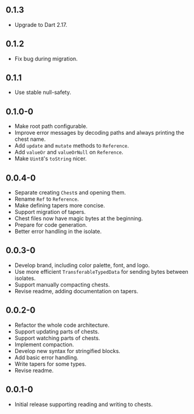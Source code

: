 ## 0.1.3

- Upgrade to Dart 2.17.

## 0.1.2

- Fix bug during migration.

## 0.1.1

- Use stable null-safety.

## 0.1.0-0

- Make root path configurable.
- Improve error messages by decoding paths and always printing the chest name.
- Add `update` and `mutate` methods to `Reference`.
- Add `valueOr` and `valueOrNull` on `Reference`.
- Make `Uint8`'s `toString` nicer.

## 0.0.4-0

- Separate creating `Chest`s and opening them.
- Rename `Ref` to `Reference`.
- Make defining tapers more concise.
- Support migration of tapers.
- Chest files now have magic bytes at the beginning.
- Prepare for code generation.
- Better error handling in the isolate.

## 0.0.3-0

- Develop brand, including color palette, font, and logo.
- Use more efficient `TransferableTypedData` for sending bytes between isolates.
- Support manually compacting chests.
- Revise readme, adding documentation on tapers.

## 0.0.2-0

- Refactor the whole code architecture.
- Support updating parts of chests.
- Support watching parts of chests.
- Implement compaction.
- Develop new syntax for stringified blocks.
- Add basic error handling.
- Write tapers for some types.
- Revise readme.

## 0.0.1-0

- Initial release supporting reading and writing to chests.
